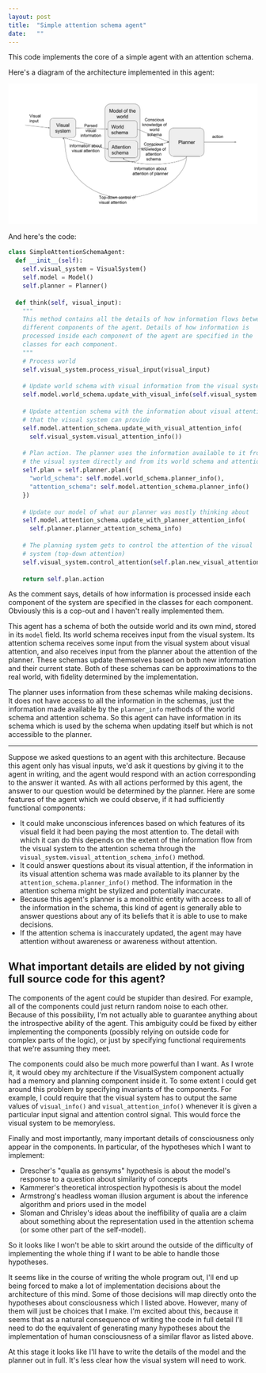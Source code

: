 ```yaml
---
layout: post
title:  "Simple attention schema agent"
date:   ""
---
```


This code implements the core of a simple agent with an attention schema.

Here's a diagram of the architecture implemented in this agent:

![architecture of simple attention schema agent](simple.png)

And here's the code:

```python
class SimpleAttentionSchemaAgent:
  def __init__(self):
    self.visual_system = VisualSystem()
    self.model = Model()
    self.planner = Planner()

  def think(self, visual_input):
    """
    This method contains all the details of how information flows between
    different components of the agent. Details of how information is
    processed inside each component of the agent are specified in the
    classes for each component.
    """
    # Process world
    self.visual_system.process_visual_input(visual_input)

    # Update world schema with visual information from the visual system.
    self.model.world_schema.update_with_visual_info(self.visual_system.visual_info())

    # Update attention schema with the information about visual attention
    # that the visual system can provide
    self.model.attention_schema.update_with_visual_attention_info(
      self.visual_system.visual_attention_info())

    # Plan action. The planner uses the information available to it from
    # the visual system directly and from its world schema and attention schema.
    self.plan = self.planner.plan({
      "world_schema": self.model.world_schema.planner_info(),
      "attention_schema": self.model.attention_schema.planner_info()
    })

    # Update our model of what our planner was mostly thinking about
    self.model.attention_schema.update_with_planner_attention_info(
      self.planner.planner_attention_schema_info)

    # The planning system gets to control the attention of the visual
    # system (top-down attention)
    self.visual_system.control_attention(self.plan.new_visual_attention)

    return self.plan.action
```

As the comment says, details of how information is processed inside each component of the system are specified in the classes for each component. Obviously this is a cop-out and I haven't really implemented them.

This agent has a schema of both the outside world and its own mind, stored in its `model` field. Its world schema receives input from the visual system. Its attention schema receives some input from the visual system about visual attention, and also receives input from the planner about the attention of the planner. These schemas update themselves based on both new information and their current state. Both of these schemas can be approximations to the real world, with fidelity determined by the implementation.

The planner uses information from these schemas while making decisions. It does not have access to all the information in the schemas, just the information made available by the `planner_info` methods of the world schema and attention schema. So this agent can have information in its schema which is used by the schema when updating itself but which is not accessible to the planner.

---

Suppose we asked questions to an agent with this architecture. Because this agent only has visual inputs, we'd ask it questions by giving it to the agent in writing, and the agent would respond with an action corresponding to the answer it wanted. As with all actions performed by this agent, the answer to our question would be determined by the planner. Here are some features of the agent which we could observe, if it had sufficiently functional components:

- It could make unconscious inferences based on which features of its visual field it had been paying the most attention to. The detail with which it can do this depends on the extent of the information flow from the visual system to the attention schema through the `visual_system.visual_attention_schema_info()` method.
- It could answer questions about its visual attention, if the information in its visual attention schema was made available to its planner by the `attention_schema.planner_info()` method. The information in the attention schema might be stylized and potentially inaccurate.
- Because this agent's planner is a monolithic entity with access to all of the information in the schema, this kind of agent is generally able to answer questions about any of its beliefs that it is able to use to make decisions.
- If the attention schema is inaccurately updated, the agent may have attention without awareness or awareness without attention.

## What important details are elided by not giving full source code for this agent?

The components of the agent could be stupider than desired. For example, all of the components could just return random noise to each other. Because of this possibility, I'm not actually able to guarantee anything about the introspective ability of the agent. This ambiguity could be fixed by either implementing the components (possibly relying on outside code for complex parts of the logic), or just by specifying functional requirements that we're assuming they meet.

The components could also be much more powerful than I want. As I wrote it, it would obey my architecture if the VisualSystem component actually had a memory and planning component inside it. To some extent I could get around this problem by specifying invariants of the components. For example, I could require that the visual system has to output the same values of `visual_info()` and `visual_attention_info()` whenever it is given a particular input signal and attention control signal. This would force the visual system to be memoryless.

Finally and most importantly, many important details of consciousness only appear in the components. In particular, of the hypotheses which I want to implement:

- Drescher's "qualia as gensyms" hypothesis is about the model's response to a question about similarity of concepts
- Kammerer's theoretical introspection hypothesis is about the model
- Armstrong's headless woman illusion argument is about the inference algorithm and priors used in the model
- Sloman and Chrisley's ideas about the ineffibility of qualia are a claim about something about the representation used in the attention schema (or some other part of the self-model).

So it looks like I won't be able to skirt around the outside of the difficulty of implementing the whole thing if I want to be able to handle those hypotheses.

It seems like in the course of writing the whole program out, I'll end up being forced to make a lot of implementation decisions about the architecture of this mind. Some of those decisions will map directly onto the hypotheses about consciousness which I listed above. However, many of them will just be choices that I make. I'm excited about this, because it seems that as a natural consequence of writing the code in full detail I'll need to do the equivalent of generating many hypotheses about the implementation of human consciousness of a similar flavor as listed above.

At this stage it looks like I'll have to write the details of the model and the planner out in full. It's less clear how the visual system will need to work.
